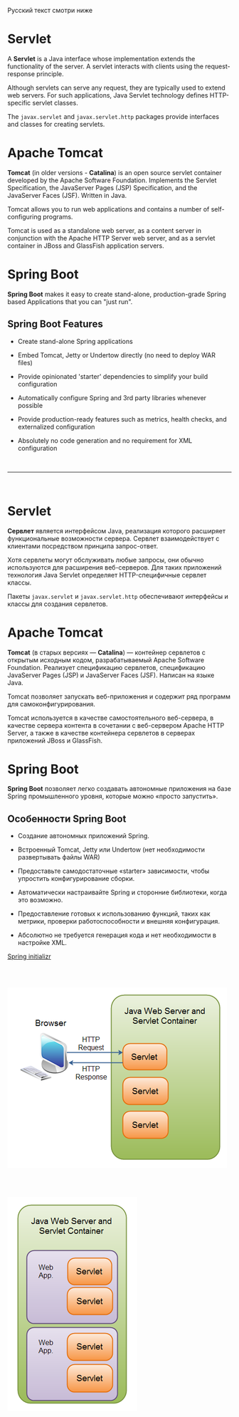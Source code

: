 Русский текст смотри ниже

# Servlet

A **Servlet** is a Java interface whose implementation extends the functionality of the server. A servlet interacts with clients using the request-response principle.

Although servlets can serve any request, they are typically used to extend web servers. For such applications, Java Servlet technology defines HTTP-specific servlet classes.

The ``javax.servlet`` and ``javax.servlet.http`` packages provide interfaces and classes for creating servlets.

# Apache Tomcat

**Tomcat** (in older versions - **Catalina**) is an open source servlet container developed by the Apache Software Foundation. Implements the Servlet Specification, the JavaServer Pages (JSP) Specification, and the JavaServer Faces (JSF). Written in Java.

Tomcat allows you to run web applications and contains a number of self-configuring programs.

Tomcat is used as a standalone web server, as a content server in conjunction with the Apache HTTP Server web server, and as a servlet container in JBoss and GlassFish application servers.

# Spring Boot

**Spring Boot** makes it easy to create stand-alone, production-grade Spring based Applications that you can "just run".

## Spring Boot Features

- Create stand-alone Spring applications

- Embed Tomcat, Jetty or Undertow directly (no need to deploy WAR files)

- Provide opinionated 'starter' dependencies to simplify your build configuration

- Automatically configure Spring and 3rd party libraries whenever possible

- Provide production-ready features such as metrics, health checks, and externalized configuration

- Absolutely no code generation and no requirement for XML configuration


<br/><hr/><br/>

# Servlet

**Сервлет** является интерфейсом Java, реализация которого расширяет функциональные возможности сервера. Сервлет взаимодействует с клиентами посредством принципа запрос-ответ.

Хотя сервлеты могут обслуживать любые запросы, они обычно используются для расширения веб-серверов. Для таких приложений технология Java Servlet определяет HTTP-специфичные сервлет классы.

Пакеты ``javax.servlet`` и ``javax.servlet.http`` обеспечивают интерфейсы и классы для создания сервлетов.

# Apache Tomcat

**Tomcat** (в старых версиях — **Catalina**) — контейнер сервлетов с открытым исходным кодом, разрабатываемый Apache Software Foundation. Реализует спецификацию сервлетов, спецификацию JavaServer Pages (JSP) и JavaServer Faces (JSF). Написан на языке Java.

Tomcat позволяет запускать веб-приложения и содержит ряд программ для самоконфигурирования.

Tomcat используется в качестве самостоятельного веб-сервера, в качестве сервера контента в сочетании с веб-сервером Apache HTTP Server, а также в качестве контейнера сервлетов в серверах приложений JBoss и GlassFish.

# Spring Boot

**Spring Boot** позволяет легко создавать автономные приложения на базе Spring промышленного уровня, которые можно «просто запустить».

## Особенности Spring Boot

- Создание автономных приложений Spring.

- Встроенный Tomcat, Jetty или Undertow (нет необходимости развертывать файлы WAR)

- Предоставьте самодостаточные «starter» зависимости, чтобы упростить конфигурирование сборки.

- Автоматически настраивайте Spring и сторонние библиотеки, когда это возможно.

- Предоставление готовых к использованию функций, таких как метрики, проверки работоспособности и внешняя конфигурация.

- Абсолютно не требуется генерация кода и нет необходимости в настройке XML.

<a href="https://start.spring.io/" target="_blank">Spring initializr</a>

<br/><br/>

<img src="https://github.com/ait-tr/cohort34.1-JP/blob/main/back_end/lesson_03/ServletContainer1.png?raw=true" alt="servlet container 1"/>

<br/><br/>

<img src="https://github.com/ait-tr/cohort34.1-JP/blob/main/back_end/lesson_03/ServletContainer2.png?raw=true" alt="servlet container 2"/>